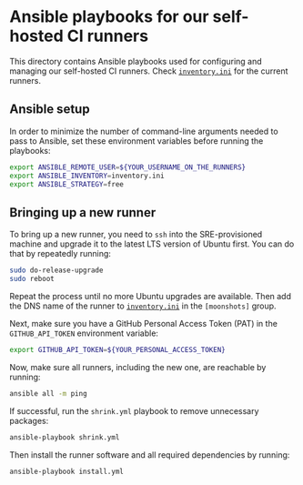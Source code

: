 # Ansible playbooks for our self-hosted CI runners

This directory contains Ansible playbooks used for configuring and managing our self-hosted CI runners. Check [`inventory.ini`](inventory.ini) for the current runners.

## Ansible setup

In order to minimize the number of command-line arguments needed to pass to Ansible, set these environment variables before running the playbooks:

```bash
export ANSIBLE_REMOTE_USER=${YOUR_USERNAME_ON_THE_RUNNERS}
export ANSIBLE_INVENTORY=inventory.ini
export ANSIBLE_STRATEGY=free
```

## Bringing up a new runner

To bring up a new runner, you need to `ssh` into the SRE-provisioned machine and upgrade it to the latest LTS version of Ubuntu first. You can do that by repeatedly running:

```bash
sudo do-release-upgrade
sudo reboot
```

Repeat the process until no more Ubuntu upgrades are available. Then add the DNS name of the runner to [`inventory.ini`](inventory.ini) in the `[moonshots]` group.

Next, make sure you have a GitHub Personal Access Token (PAT) in the `GITHUB_API_TOKEN` environment variable:

```bash
export GITHUB_API_TOKEN=${YOUR_PERSONAL_ACCESS_TOKEN}
```

Now, make sure all runners, including the new one, are reachable by running:

```bash
ansible all -m ping
```

If successful, run the `shrink.yml` playbook to remove unnecessary packages:

```bash
ansible-playbook shrink.yml
```

Then install the runner software and all required dependencies by running:

```bash
ansible-playbook install.yml
```
